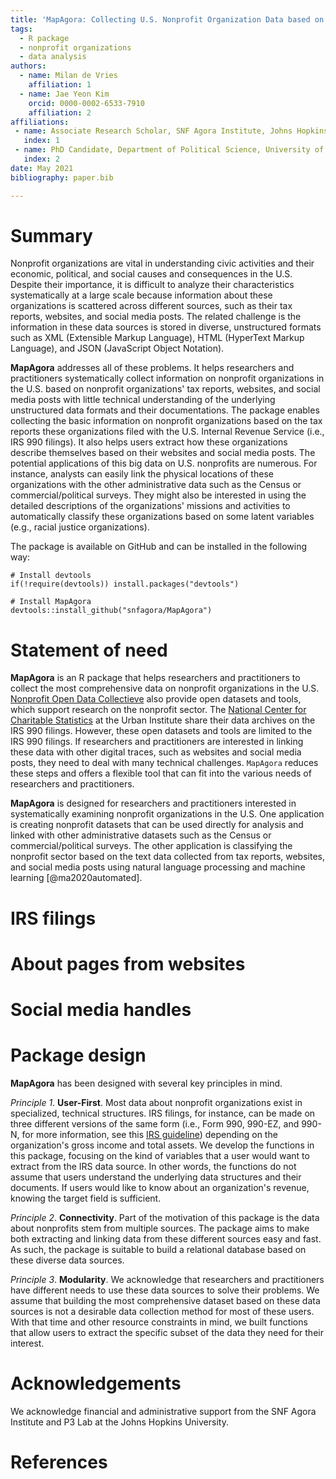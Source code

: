```yaml
---
title: 'MapAgora: Collecting U.S. Nonprofit Organization Data based on Government, Website, and Social Media Data Sources'
tags:
  - R package
  - nonprofit organizations 
  - data analysis
authors:
  - name: Milan de Vries
    affiliation: 1
  - name: Jae Yeon Kim
    orcid: 0000-0002-6533-7910
    affiliation: 2
affiliations:
 - name: Associate Research Scholar, SNF Agora Institute, Johns Hopkins University 
   index: 1
 - name: PhD Candidate, Department of Political Science, University of California, Berkeley
   index: 2
date: May 2021
bibliography: paper.bib

---
```


# Summary

Nonprofit organizations are vital in understanding civic activities and their economic, political, and social causes and consequences in the U.S. Despite their importance, it is difficult to analyze their characteristics systematically at a large scale because information about these organizations is scattered across different sources, such as their tax reports, websites, and social media posts. The related challenge is the information in these data sources is stored in diverse, unstructured formats such as XML (Extensible Markup Language), HTML (HyperText Markup Language), and JSON (JavaScript Object Notation).

**MapAgora** addresses all of these problems. It helps researchers and practitioners systematically collect information on nonprofit organizations in the U.S. based on nonprofit organizations' tax reports, websites, and social media posts with little technical understanding of the underlying unstructured data formats and their documentations. The package enables collecting the basic information on nonprofit organizations based on the tax reports these organizations filed with the U.S. Internal Revenue Service (i.e., IRS 990 filings). It also helps users extract how these organizations describe themselves based on their websites and social media posts. The potential applications of this big data on U.S. nonprofits are numerous. For instance, analysts can easily link the physical locations of these organizations with the other administrative data such as the Census or commercial/political surveys. They might also be interested in using the detailed descriptions of the organizations' missions and activities to automatically classify these organizations based on some latent variables (e.g., racial justice organizations).

The package is available on GitHub and can be installed in the following way:

```{r}
# Install devtools 
if(!require(devtools)) install.packages("devtools")

# Install MapAgora 
devtools::install_github("snfagora/MapAgora")
```

# Statement of need

**MapAgora** is an R package that helps researchers and practitioners to collect the most comprehensive data on nonprofit organizations in the U.S. [Nonprofit Open Data Collectieve](https://nonprofit-open-data-collective.github.io/) also provide open datasets and tools, which support research on the nonprofit sector. The [National Center for Charitable Statistics](https://nccs-data.urban.org/data.php?ds=bmf) at the Urban Institute share their data archives on the IRS 990 filings. However, these open datasets and tools are limited to the IRS 990 filings. If researchers and practitioners are interested in linking these data with other digital traces, such as websites and social media posts, they need to deal with many technical challenges. `MapAgora` reduces these steps and offers a flexible tool that can fit into the various needs of researchers and practitioners.

**MapAgora** is designed for researchers and practitioners interested in systematically examining nonprofit organizations in the U.S. One application is creating nonprofit datasets that can be used directly for analysis and linked with other administrative datasets such as the Census or commercial/political surveys. The other application is classifying the nonprofit sector based on the text data collected from tax reports, websites, and social media posts using natural language processing and machine learning [@ma2020automated].

# IRS filings 

# About pages from websites 

# Social media handles

# Package design 

**MapAgora** has been designed with several key principles in mind.

_Principle 1_. **User-First**. Most data about nonprofit organizations exist in specialized, technical structures. IRS filings, for instance, can be made on three different versions of the same form (i.e., Form 990, 990-EZ, and 990-N, for more information, see this [IRS guideline](https://www.irs.gov/instructions/i990)) depending on the organization's gross income and total assets. We develop the functions in this package, focusing on the kind of variables that a user would want to extract from the IRS data source. In other words, the functions do not assume that users understand the underlying data structures and their documents. If users would like to know about an organization's revenue, knowing the target field is sufficient.  

_Principle 2_. **Connectivity**. Part of the motivation of this package is the data about nonprofits stem from multiple sources. The package aims to make both extracting and linking data from these different sources easy and fast. As such, the package is suitable to build a relational database based on these diverse data sources. 

_Principle 3_. **Modularity**. We acknowledge that researchers and practitioners have different needs to use these data sources to solve their problems. We assume that building the most comprehensive dataset based on these data sources is not a desirable data collection method for most of these users. With that time and other resource constraints in mind, we built functions that allow users to extract the specific subset of the data they need for their interest.

# Acknowledgements

We acknowledge financial and administrative support from the SNF Agora Institute and P3 Lab at the Johns Hopkins University.

# References
